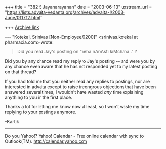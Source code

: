 +++
title = "382 S Jayanarayanan"
date = "2003-06-13"
upstream_url = "https://lists.advaita-vedanta.org/archives/advaita-l/2003-June/011712.html"

+++
[Archive link](https://lists.advaita-vedanta.org/archives/advaita-l/2003-June/011712.html)

--- "Kotekal, Srinivas [Non-Employee/0200]"
<srinivas.kotekal at pharmacia.com> wrote:

> Did you read Jay's posting on "neha nAnAsti
> kiMchana.." ? 

Did you by any chance read my reply to Jay's posting
-- and were you by any chance even aware that he has
not responded yet to my latest posting on that thread?


If you had told me that you neither read any replies
to postings, nor are interested in advaita except to 
raise incongrous objections that have been answered
several times, I wouldn't have wasted *any* time
explaining anything to you in the first place.

Thanks a lot for letting me know now at least, so I
won't waste my time replying to your postings anymore.

-Kartik

__________________________________
Do you Yahoo!?
Yahoo! Calendar - Free online calendar with sync to Outlook(TM).
http://calendar.yahoo.com

